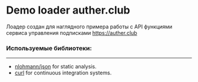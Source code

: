 # Demo loader auther.club


Лоадер создан для наглядного примера работы с API функциями сервиса управления подписками https://auther.club


### Используемые библиотеки:
--------
- [nlohmann/json](https://github.com/nlohmann/json) for static analysis.
- [curl](https://github.com/curl/curl) for continuous integration systems.
